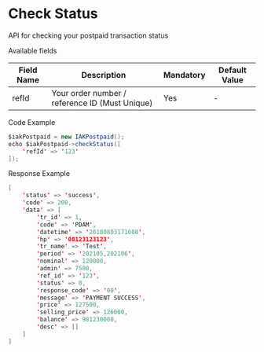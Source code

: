 # Check Status
API for checking your postpaid transaction status

Available fields

| Field Name | Description | Mandatory | Default Value |
|---|---|---|---|
| refId | Your order number / reference ID (Must Unique) | Yes | - |

Code Example
```java
$iakPostpaid = new IAKPostpaid();
echo $iakPostpaid->checkStatus([
    'refId' => '123'
]);
```
Response Example
```java
[
    'status' => 'success',
    'code' => 200,
    'data' => [
        'tr_id' => 1,
        'code' => 'PDAM',
        'datetime' => '20180803171608',
        'hp' => '08123123123',
        'tr_name' => 'Test',
        'period' => '202105,202106',
        'nominal' => 120000,
        'admin' => 7500,
        'ref_id' => '123',
        'status' => 0,
        'response_code' => '00',
        'message' => 'PAYMENT SUCCESS',
        'price' => 127500,
        'selling_price' => 126000,
        'balance' => 981230000,
        'desc' => []
    ]
]
```